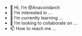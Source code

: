- 👋 Hi, I’m @Anacondarch
- 👀 I’m interested in ...
- 🌱 I’m currently learning ...
- 💞️ I’m looking to collaborate on ...
- 📫 How to reach me ...

<!---
Anacondarch/Anacondarch is a ✨ special ✨ repository because its `README.md` (this file) appears on your GitHub profile.
You can click the Preview link to take a look at your changes.
--->
